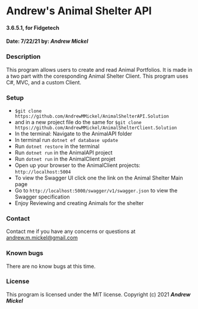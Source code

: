 # Andrew's Animal Shelter API
#### 3.6.5.1, for Fidgetech
#### Date: 7/22/21  by: _**Andrew Mickel**_
### Description
This program allows users to create and read Animal Portfolios. It is made in a two part with the coresponding Animal Shelter Client. This program uses C#, MVC, and a custom Client.
### Setup
* `$git clone https://github.com/AndrewMMickel/AnimalShelterAPI.Solution`
* and in a new project file do the same for `$git clone https://github.com/AndrewMMickel/AnimalShelterClient.Solution`
* In the terminal: Navigate to the AnimalAPI folder
* In terminal run `dotnet ef database update`
* Run `dotnet restore` in the terminal
* Run `dotnet run` in the AnimalAPI project
* Run `dotnet run` in the AnimalClient projet
* Open up your browser to the AnimalClient projects: `http://localhost:5004`
* To view the Swagger UI click one the link on the Animal Shelter Main page
* Go to `http://localhost:5000/swagger/v1/swagger.json` to view the Swagger specification
* Enjoy Reviewing and creating Animals for the shelter
### Contact
Contact me if you have any concerns or questions at andrew.m.mickel@gmail.com
### Known bugs
There are no know bugs at this time.
### License
This program is licensed under the MIT license.
Copyright (c) 2021 _**Andrew Mickel**_